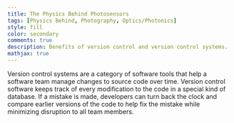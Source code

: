 ```yaml
---
title: The Physics Behind Photosensors
tags: [Physics Behind, Photography, Optics/Photonics]
style: fill
color: secondary
comments: true
description: Benefits of version control and version control systems.
mathjax: true
---
```


Version control systems are a category of software tools that help a software team manage changes to source code over time. Version control software keeps track of every modification to the code in a special kind of database. If a mistake is made, developers can turn back the clock and compare earlier versions of the code to help fix the mistake while minimizing disruption to all team members.
